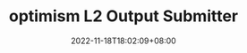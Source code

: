 ---
title: "optimism L2 Output Submitter"
description: optimism 源码分析：L2 Output Submitter"
slug: op-l2-output-submitter
date: 2022-11-18T18:02:09+08:00
image:
math:
license:
hidden: false
comments: true
draft: false
tag:
    - ethereum
    - optimism
    - bedrock
---